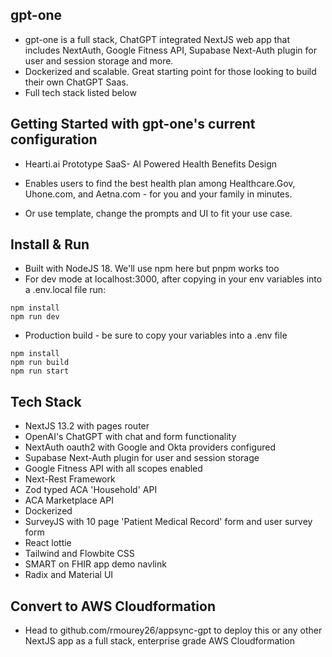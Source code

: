 


## gpt-one

- gpt-one is a full stack, ChatGPT integrated NextJS web app that includes NextAuth, Google Fitness API, Supabase Next-Auth plugin for user and session storage and more. 
- Dockerized and scalable. Great starting point for those looking to build their own ChatGPT Saas. 
- Full tech stack listed below 

## Getting Started with gpt-one's current configuration 

- Hearti.ai Prototype SaaS- AI Powered Health Benefits Design

- Enables users to find the best health plan among Healthcare.Gov, Uhone.com, and Aetna.com - for you and your family in minutes. 

- Or use template, change the prompts and UI to fit your use case.

## Install & Run
- Built with NodeJS 18. We'll use npm here but pnpm works too
- For dev mode at localhost:3000, after copying in your env variables into a .env.local file run:
~~~ 
npm install
npm run dev 
~~~

- Production build - be sure to copy your variables into a .env file
~~~
npm install
npm run build
npm run start 
~~~

## Tech Stack
- NextJS 13.2 with pages router
- OpenAI's ChatGPT with chat and form functionality 
- NextAuth oauth2 with Google and Okta providers configured
- Supabase Next-Auth plugin for user and session storage 
- Google Fitness API with all scopes enabled
- Next-Rest Framework
- Zod typed ACA 'Household' API
- ACA Marketplace API 
- Dockerized 
- SurveyJS with 10 page 'Patient Medical Record' form and user survey form
- React lottie
- Tailwind and Flowbite CSS
- SMART on FHIR app demo navlink
- Radix and Material UI

## Convert to AWS Cloudformation 
- Head to github.com/rmourey26/appsync-gpt to deploy this or any other NextJS app as a full stack, enterprise grade AWS Cloudformation

